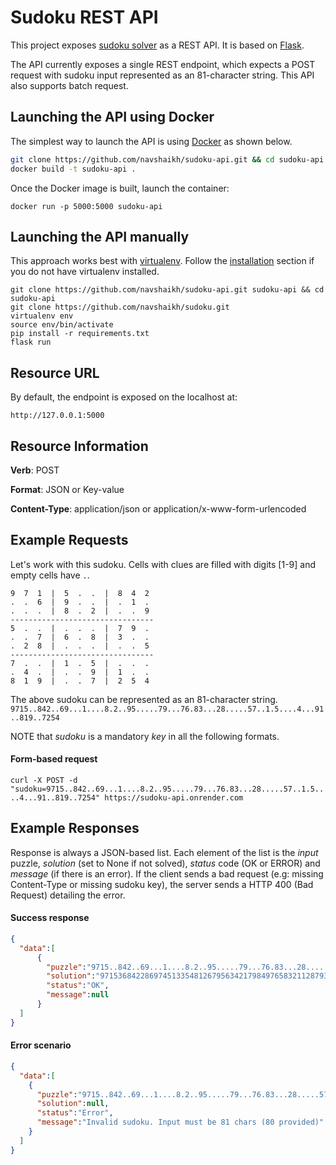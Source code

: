 # Sudoku REST API

This project exposes [sudoku solver](https://github.com/navshaikh/sudoku) as a REST API. It is based on [Flask](https://flask.pocoo.org/).

The API currently exposes a single REST endpoint, which expects a POST request with sudoku input represented as an 81-character string. This API also supports batch request.

## Launching the API using Docker

The simplest way to launch the API is using [Docker](https:/www.docker.com/) as shown below.

```bash
git clone https://github.com/navshaikh/sudoku-api.git && cd sudoku-api
docker build -t sudoku-api .
```

Once the Docker image is built, launch the container:

`docker run -p 5000:5000 sudoku-api`

## Launching the API manually

This approach works best with [virtualenv](https://virtualenv.pypa.io/en/latest/). Follow the [installation](https://virtualenv.pypa.io/en/latest/installation/) section if you do not have virtualenv installed.

```
git clone https://github.com/navshaikh/sudoku-api.git sudoku-api && cd sudoku-api
git clone https://github.com/navshaikh/sudoku.git
virtualenv env
source env/bin/activate
pip install -r requirements.txt
flask run
```

## Resource URL

By default, the endpoint is exposed on the localhost at:

`http://127.0.0.1:5000`

## Resource Information

**Verb**: POST

**Format**: JSON or Key-value

**Content-Type**: application/json or application/x-www-form-urlencoded

## Example Requests

Let's work with this sudoku. Cells with clues are filled with digits [1-9] and empty cells have `.`.
```
9  7  1  |  5  .  .  |  8  4  2
.  .  6  |  9  .  .  |  .  1  .
.  .  .  |  8  .  2  |  .  .  9
--------------------------------
5  .  .  |  .  .  .  |  7  9  .
.  .  7  |  6  .  8  |  3  .  .
.  2  8  |  .  .  .  |  .  .  5
--------------------------------
7  .  .  |  1  .  5  |  .  .  .
.  4  .  |  .  .  9  |  1  .  .
8  1  9  |  .  .  7  |  2  5  4
```

The above sudoku can be represented as an 81-character string.
`9715..842..69...1....8.2..95.....79...76.83...28.....57..1.5....4...91..819..7254`

NOTE that *sudoku* is a mandatory *key* in all the following formats.

#### Form-based request

`curl -X POST -d "sudoku=9715..842..69...1....8.2..95.....79...76.83...28.....57..1.5....4...91..819..7254" https://sudoku-api.onrender.com`

## Example Responses

Response is always a JSON-based list. Each element of the list is the *input* puzzle, *solution* (set to None if not solved), *status* code (OK or ERROR) and *message* (if there is an error). If the client sends a bad request (e.g: missing Content-Type or missing sudoku key), the server sends a HTTP 400 (Bad Request) detailing the error.

#### Success response
```json
{
  "data":[
      {
        "puzzle":"9715..842..69...1....8.2..95.....79...76.83...28.....57..1.5....4...91..819..7254",
        "solution":"971536842286974513354812679563421798497658321128793465732145986645289137819367254",
        "status":"OK",
        "message":null
      }
  ]
}
```

#### Error scenario
```json
{
  "data":[
    {
      "puzzle":"9715..842..69...1....8.2..95.....79...76.83...28.....57..1.5....4...91..819..725",
      "solution":null,
      "status":"Error",
      "message":"Invalid sudoku. Input must be 81 chars (80 provided)"
    }
  ]  
}
```
